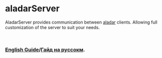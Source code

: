 # aladarServer
AladarServer provides communication between [aladar](https://github.com/ClintFlames/aladar) clients. Allowing full customization of the server to suit your needs.

<br>

### [English Guide](./docs/Guide.md)/[Гайд на руссокм](./docs/Guide_ru.md).